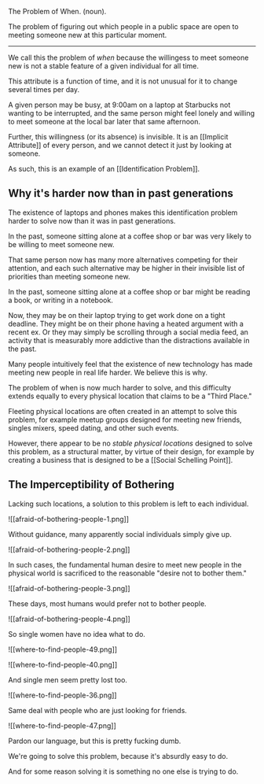 The Problem of When. (noun).

The problem of figuring out which people in a public space are open to meeting someone new at this particular moment.

---

We call this the problem of _when_ because the willingess to meet someone new is not a stable feature of a given individual for all time.

This attribute is a function of time, and it is not unusual for it to change several times per day.

A given person may be busy, at 9:00am on a laptop at Starbucks not wanting to be interrupted, and the same person might feel lonely and willing to meet someone at the local bar later that same afternoon.

Further, this willingness (or its absence) is invisible. It is an [[Implicit Attribute]] of every person, and we cannot detect it just by looking at someone.

As such, this is an example of an [[Identification Problem]].

## Why it's harder now than in past generations

The existence of laptops and phones makes this identification problem harder to solve now than it was in past generations.

In the past, someone sitting alone at a coffee shop or bar was very likely to be willing to meet someone new.

That same person now has many more alternatives competing for their attention, and each such alternative may be higher in their invisible list of priorities than meeting someone new.

In the past, someone sitting alone at a coffee shop or bar might be reading a book, or writing in a notebook.

Now, they may be on their laptop trying to get work done on a tight deadline. They might be on their phone having a heated argument with a recent ex. Or they may simply be scrolling through a social media feed, an activity that is measurably more addictive than the distractions available in the past.

Many people intuitively feel that the existence of new technology has made meeting new people in real life harder. We believe this is why.

The problem of when is now much harder to solve, and this difficulty extends equally to every physical location that claims to be a "Third Place."

Fleeting physical locations are often created in an attempt to solve this problem, for example meetup groups designed for meeting new friends, singles mixers, speed dating, and other such events.

However, there appear to be no _stable physical locations_ designed to solve this problem, as a structural matter, by virtue of their design, for example by creating a business that is designed to be a [[Social Schelling Point]].

## The Imperceptibility of Bothering

Lacking such locations, a solution to this problem is left to each individual.

![[afraid-of-bothering-people-1.png]]

Without guidance, many apparently social individuals simply give up.

![[afraid-of-bothering-people-2.png]]

In such cases, the fundamental human desire to meet new people in the physical world is sacrificed to the reasonable "desire not to bother them."

![[afraid-of-bothering-people-3.png]]

These days, most humans would prefer not to bother people.

![[afraid-of-bothering-people-4.png]]

So single women have no idea what to do.

![[where-to-find-people-49.png]]

![[where-to-find-people-40.png]]

And single men seem pretty lost too.

![[where-to-find-people-36.png]]

Same deal with people who are just looking for friends.

![[where-to-find-people-47.png]]

Pardon our language, but this is pretty fucking dumb.

We're going to solve this problem, because it's absurdly easy to do.

And for some reason solving it is something no one else is trying to do.